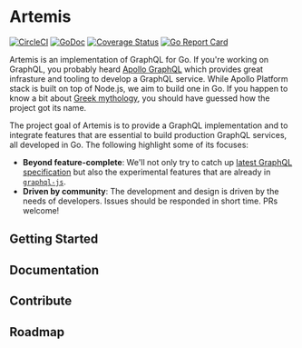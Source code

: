 # Artemis

[![CircleCI](https://circleci.com/gh/botobag/artemis/tree/master.svg?style=svg)](https://circleci.com/gh/botobag/artemis/tree/master) [![GoDoc](https://godoc.org/github.com/botobag/artemis?status.svg)](https://godoc.org/github.com/botobag/artemis) [![Coverage Status](https://codecov.io/gh/botobag/artemis/branch/master/graph/badge.svg)](https://codecov.io/gh/botobag/artemis) [![Go Report Card](https://goreportcard.com/badge/botobag/artemis)](https://goreportcard.com/report/botobag/artemis)

Artemis is an implementation of GraphQL for Go. If you're working on GraphQL, you probably heard [Apollo GraphQL](https://www.apollographql.com/) which provides great infrasture and tooling to develop a GraphQL service. While Apollo Platform stack is built on top of Node.js, we aim to build one in Go. If you happen to know a bit about [Greek mythology](https://en.wikipedia.org/wiki/Artemis), you should have guessed how the project got its name.

The project goal of Artemis is to provide a GraphQL implementation and to integrate features that are essential to build production GraphQL services, all developed in Go. The following highlight some of its focuses:

- **Beyond feature-complete**: We'll not only try to catch up [latest GraphQL specification](https://facebook.github.io/graphql/draft/) but also the experimental features that are already in [`graphql-js`](https://github.com/graphql-go/graphql).
- **Driven by community**: The development and design is driven by the needs of developers. Issues should be responded in short time. PRs welcome!

## Getting Started

## Documentation

## Contribute

## Roadmap
